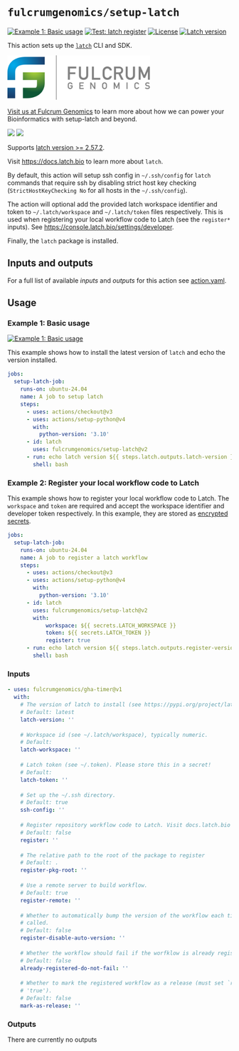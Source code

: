 # `fulcrumgenomics/setup-latch`

[![Example 1: Basic usage](https://github.com/fulcrumgenomics/setup-latch/actions/workflows/example-1.yml/badge.svg?branch=main)](https://github.com/fulcrumgenomics/setup-latch/actions/workflows/example-1.yml)
[![Test: latch register](https://github.com/fulcrumgenomics/setup-latch/actions/workflows/test-register.yml/badge.svg?branch=main)](https://github.com/fulcrumgenomics/setup-latch/actions/workflows/test-register.yml)
[![License](http://img.shields.io/badge/license-MIT-blue.svg)](https://github.com/fulcrumgenomics/setup-latch/blob/main/LICENSE)
[![Latch version](https://img.shields.io/badge/latch->=2.57.2-violet)](https://pypi.org/project/latch)


This action sets up the [`latch`](https://github.com/latchbio/latch) CLI and SDK.

<p>
<a href="https://fulcrumgenomics.com"><img src=".github/logos/fulcrumgenomics.svg" alt="Fulcrum Genomics" height="100"/></a>
</p>

[Visit us at Fulcrum Genomics](https://www.fulcrumgenomics.com) to learn more about how we can power your Bioinformatics with setup-latch and beyond.

<a href="mailto:contact@fulcrumgenomics.com?subject=[GitHub inquiry]"><img src="https://img.shields.io/badge/Email_us-brightgreen.svg?&style=for-the-badge&logo=gmail&logoColor=white"/></a>
<a href="https://www.fulcrumgenomics.com"><img src="https://img.shields.io/badge/Visit_Us-blue.svg?&style=for-the-badge&logo=wordpress&logoColor=white"/></a>

Supports [latch version >= 2.57.2](https://pypi.org/project/latch).

Visit https://docs.latch.bio to learn more about `latch`.

By default, this action will setup ssh config in `~/.ssh/config` for `latch` commands that require ssh by disabling strict host key checking (`StrictHostKeyChecking No` for all hosts in the `~/.ssh/config`).

The action will optional add the provided latch workspace identifier and token to `~/.latch/workspace` and `~/.latch/token` files respectively.
This is used when registering your local workflow code to Latch (see the `register*` inputs).
See https://console.latch.bio/settings/developer.

Finally, the `latch` package is installed.

## Inputs and outputs

For a full list of available _inputs_ and _outputs_ for this action see
[action.yaml](action.yaml).

## Usage

### Example 1: Basic usage

[![Example 1: Basic usage](https://github.com/fulcrumgenomics/setup-latch/actions/workflows/example-1.yml/badge.svg)](https://github.com/fulcrumgenomics/setup-latch/actions/workflows/example-1.yml)

This example shows how to install the latest version of `latch` and echo the version installed.

```yaml
jobs:
  setup-latch-job:
    runs-on: ubuntu-24.04
    name: A job to setup latch
    steps:
      - uses: actions/checkout@v3
      - uses: actions/setup-python@v4
        with:
          python-version: '3.10'
      - id: latch
        uses: fulcrumgenomics/setup-latch@v2
      - run: echo latch version ${{ steps.latch.outputs.latch-version }}
        shell: bash
```

### Example 2: Register your local workflow code to Latch

This example shows how to register your local workflow code to Latch.
The `workspace` and `token` are required and accept the workspace identifier and developer token respectively.
In this example, they are stored as [encrypted secrets](https://docs.github.com/en/actions/security-guides/encrypted-secrets).

```yaml
jobs:
  setup-latch-job:
    runs-on: ubuntu-24.04
    name: A job to register a latch workflow
    steps:
      - uses: actions/checkout@v3
      - uses: actions/setup-python@v4
        with:
          python-version: '3.10'
      - id: latch
        uses: fulcrumgenomics/setup-latch@v2
        with:
            workspace: ${{ secrets.LATCH_WORKSPACE }}
            token: ${{ secrets.LATCH_TOKEN }}
            register: true
      - run: echo latch version ${{ steps.latch.outputs.register-version }}
        shell: bash
```

<!-- start usage -->

### Inputs

```yaml
- uses: fulcrumgenomics/gha-timer@v1
  with:
    # The version of latch to install (see https://pypi.org/project/latch/).
    # Default: latest
    latch-version: ''

    # Workspace id (see ~/.latch/workspace), typically numeric.
    # Default: 
    latch-workspace: ''

    # Latch token (see ~/.token). Please store this in a secret!
    # Default: 
    latch-token: ''

    # Set up the ~/.ssh directory.
    # Default: true
    ssh-config: ''

    # Register repository workflow code to Latch. Visit docs.latch.bio to learn more.
    # Default: false
    register: ''

    # The relative path to the root of the package to register
    # Default: .
    register-pkg-root: ''

    # Use a remote server to build workflow.
    # Default: true
    register-remote: ''

    # Whether to automatically bump the version of the workflow each time register is
    # called.
    # Default: false
    register-disable-auto-version: ''

    # Whether the workflow should fail if the worfklow is already registered.
    # Default: false
    already-registered-do-not-fail: ''

    # Whether to mark the registered workflow as a release (must set `register` to
    # 'true').
    # Default: false
    mark-as-release: ''
```

### Outputs

There are currently no outputs

<!-- end usage -->
